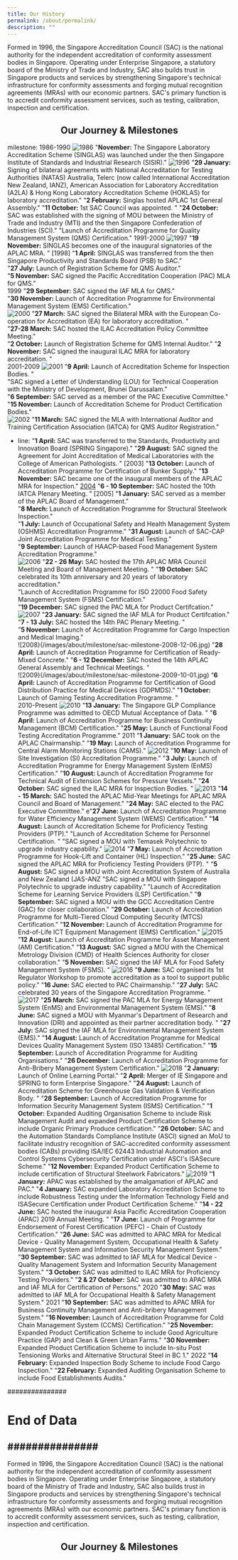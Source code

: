 ```yaml
---
title: Our History
permalink: /about/permalink/
description: ""
---
```

Formed in 1996, the Singapore Accreditation Council (SAC) is the national authority for the independent accreditation of conformity assessment bodies in Singapore. Operating under Enterprise Singapore, a statutory board of the Ministry of Trade and Industry, SAC also builds trust in Singapore products and services by strengthening Singapore's technical infrastructure for conformity assessments and forging mutual recognition agreements (MRAs) with our economic partners. SAC's primary function is to accredit conformity assessment services, such as testing, calibration, inspection and certification.

  
## **<center>Our Journey &amp; Milestones</center>**

milestone:
1986-1990
![1986](/images/about/milestone/sac-milestone-1986-11.jpg)
"<b>November:</b> The Singapore Laboratory Accreditation Scheme (SINGLAS) was launched under the then Singapore Institute of Standards and Industrial Research (SISIR)."
![1996](/mages/about/milestone/sac-milestone-1996-10-11.jpg)
"<b>29 January:</b> Signing of bilateral agreements with National Accreditation for Testing Authorities (NATAS) Australia, Telerc (now called International Accreditation New Zealand, IANZ), American Association for Laboratory Accreditation (A2LA) &amp; Hong Kong Laboratory Accreditation Scheme (HOKLAS) for laboratory accreditation."
"<b>2 February:</b> Singlas hosted APLAC 1st General Assembly."
"<b>11 October:</b> 1st SAC Council was appointed. <span class="milestone-arrow"></span>"
"<b>24 October:</b> SAC was established with the signing of MOU between the Ministry of Trade and Industry (MTI) and the then Singapore Confederation of Industries (SCI)."
"Launch of Accreditation Programme for Quality Management System (QMS) Certification."
1991-2000
![1997](/images/about/milestone/sac-milestone-1997-11-19.jpg)
"<b>19 November:</b> SINGLAS becomes one of the inaugural signatories of the APLAC MRA. <span class="milestone-arrow"></span>" 
[1998]
"<b>1 April:</b> SINGLAS was transferred from the then Singapore Productivity and Standards Board (PSB) to SAC."  
"<b>27 July:</b> Launch of Registration Scheme for QMS Auditor."  
"<b>5 November:</b> SAC signed the Pacific Accreditation Cooperation (PAC) MLA for QMS."  
1999
"<b>29 September:</b> SAC signed the IAF MLA for QMS."  
"<b>30 November:</b> Launch of Accreditation Programme for Environmental Management System (EMS) Certification."     
![2000](images/about/milestone/sac-milestone-2000-03-27-and-2000-11-02.jpg)
"<b>27 March:</b> SAC signed the Bilateral MRA with the European Co-operation for Accreditation (EA) for laboratory accreditation. <span class="milestone-arrow"></span>"  
"<b>27-28 March:</b> SAC hosted the ILAC Accreditation Policy Committee Meeting."  
"<b>2 October:</b> Launch of Registration Scheme for QMS Internal Auditor." 
"<b>2 November:</b> SAC signed the inaugural ILAC MRA for laboratory accreditation. <span class="milestone-arrow"></span>"  
 2001-2009
![2001](/mages/about/milestone/sac-milestone-2001-04-09.jpg)
"<b>9 April:</b> Launch of Accreditation Scheme for Inspection Bodies. <span class="milestone-arrow"></span>"  
"SAC signed a Letter of Understanding (LOU) for Technical Cooperation with the Ministry of Development, Brunei Darussalam."  
"<b>6 September:</b> SAC served as a member of the PAC Executive Committee."  
"<b>15 November:</b> Launch of Accreditation Scheme for Product Certification Bodies."    
![2002](/images/about/milestone/sac-milestone-2002-08-29.jpg)
"<b>11 March:</b> SAC signed the MLA with International Auditor and Training Certification Association (IATCA) for QMS Auditor Registration."
  - line: "<b>1 April:</b> SAC was transferred to the Standards, Productivity and Innovation Board (SPRING Singapore)." 
"<b>29 August:</b> SAC signed the Agreement for Joint Accreditation of Medical Laboratories with the College of American Pathologists. <span class="milestone-arrow"></span>" 
[2003]
"<b>13 October:</b> Launch of Accreditation Programme for Certification of Bunker Supply."
 "<b>13 November:</b> SAC became one of the inaugural members of the APLAC MRA for Inspection."
[2004](/images/about/milestone/sac-milestone-2004-10-06.jpg)
"<b>6 - 10 September:</b> SAC hosted the 10th IATCA Plenary Meeting. <span class="milestone-arrow"></span>"
[2005]
"<b>1 January:</b> SAC served as a member of the APLAC Board of Management."    
"<b>8 March:</b> Launch of Accreditation Programme for Structural Steelwork Inspection."   
"<b>1 July:</b> Launch of Occupational Safety and Health Management System (OSHMS) Accreditation Programme." 
"<b>31 August:</b> Launch of SAC-CAP Joint Accreditation Programme for Medical Testing."    
"<b>9 September:</b> Launch of HAACP-based Food Management System Accreditation Programme."    
![2006](/images/about/milestone/sac-milestone-2006-05-22.jpg)
"<b>22 - 26 May:</b> SAC hosted the 17th APLAC MRA Council Meeting and Board of Management Meeting. <span class="milestone-arrow"></span>"
"<b>19 October:</b> SAC celebrated its 10th anniversary and 20 years of laboratory accreditation."   
"Launch of Accreditation Programme for ISO 22000 Food Safety Management System (FSMS) Certification."   
"<b>19 December:</b> SAC signed the PAC MLA for Product Certifcation."   
![2007](/images/about/milestone/sac-milestone-2007-07-11.jpg)
"<b>23 January:</b> SAC signed the IAF MLA for Product Certifcation."
"<b>7 - 13 July:</b> SAC hosted the 14th PAC Plenary Meeting. <span class="milestone-arrow"></span>"   
"<b>5 November:</b> Launch of Accreditation Programme for Cargo Inspection and Medical Imaging."  
![2008}(/images/about/milestone/sac-milestone-2008-12-06.jpg)
"<b>28 April:</b> Launch of Accreditation Programme for Certification of Ready-Mixed Concrete."
"<b>6 - 12 December:</b> SAC hosted the 14th APLAC General Assembly and Technical Meetings. <span class="milestone-arrow"></span>"   
![2009}(/images/about/milestone/sac-milestone-2009-10-01.jpg)
“<b>6 April:</b> Launch of Accreditation Programme for Certification of Good Distribution Practice for Medical Devices (GDPMDS)."
"<b>1 October:</b> Launch of Gaming Testing Accreditation Programme. <span class="milestone-arrow"></span>"      
2010-Present
![2010](/images/about/milestone/sac-milestone-2010-01-13.jpg)
"<b>13 January:</b> The Singapore GLP Compliance Programme was admitted to OECD Mutual Acceptance of Data. <span class="milestone-arrow"></span>"
"<b>6 April:</b> Launch of Accreditation Programme for Business Continuity Management (BCM) Certification."
"<b>25 May:</b> Launch of Functional Food Testing Accreditation Programme."
2011
"<b>1 January:</b> SAC took on the APLAC Chairmanship."
"<b>19 May:</b> Launch of Accreditation Programme for Central Alarm Monitoring Stations (CAMS)."
![2012](images/about/milestone/sac-milestone-2012-10-24.jpg)
"<b>10 May:</b> Launch of Site Investigation (SI) Accreditation Programme."
"<b>3 July:</b> Launch of Accreditation Programme for Energy Management System (EnMS) Certification."
"<b>10 August:</b> Launch of Accreditation Programme for Technical Audit of Extension Schemes for Pressure Vessels."
"<b>24 October:</b> SAC signed the ILAC MRA for Inspection Bodies. <span class="milestone-arrow"></span>"
![2013](/images/about/milestone/sac-milestone-2013-08-14.jpg)
"<b>14 - 15 March:</b> SAC hosted the APLAC Mid-Year Meetings for APLAC MRA Council and Board of Management."
"<b>24 May:</b> SAC elected to the PAC Executive Committee."
e"<b>27 June:</b> Launch of Accreditation Programme for Water Efficiency Management System (WEMS) Certification."
"<b>14 August:</b> Launch of Accreditation Scheme for Proficiency Testing Providers (PTP)."
"Launch of Accreditation Scheme for Personnel Certification. <span class="milestone-arrow"></span>"
"SAC signed a MOU with Temasek Polytechnic to upgrade industry capability."
![2014](/images/press-release/photos/APLAC-pic3.jpg)
"<b>7 May:</b> Launch of Accreditation Programme for Hook-Lift and Container (HL) Inspection."
"<b>25 June:</b> SAC signed the APLAC MRA for Proficiency Testing Providers (PTP). <span class="milestone-arrow"></span>"
"<b>5 August:</b> SAC signed a MOU with Joint Accreditation System of Australia and New Zealand (JAS-ANZ
"SAC signed a MOU with Singapore Polytechnic to upgrade industry capability."
"Launch of Accreditation Scheme for Learning Service Providers (LSP) Certification."
"<b>9 September:</b> SAC signed a MOU with the GCC Accreditation Centre (GAC) for closer collaboration."
"<b>29 October:</b> Launch of Accreditation Programme for Multi-Tiered Cloud Computing Security (MTCS) Certification."
"<b>12 November:</b> Launch of Accreditation Programme for End-of-Life ICT Equipment Management (EIMS) Certification."
![2015](/images/about/milestone/sac-milestone-2015-11-05.jpg)
"<b>12 August:</b> Launch of Accreditation Programme for Asset Management (AM) Certification."
"<b>13 August:</b> SAC signed a MOU with the Chemical Metrology Division (CMD) of Health Sciences Authority for closer collaboration."
"<b>5 November:</b> SAC signed the IAF MLA for Food Safety Management System (FSMS). <span class="milestone-arrow"></span>"
![2016](/images/press-release/photos/Quality-and-Standards-Dinner.jpg)
"<b>9 June:</b> SAC organised its 1st Regulator Workshop to promote accreditation as a tool to support public policy."
"<b>16 June:</b> SAC elected to PAC Chairmanship."
"<b>27 July:</b> SAC celebrated 30 years of the Singapore Accreditation Programme. <span class="milestone-arrow"></span>"    
![2017](/images/press-release/photos/Myanmar-MOU.png)
"<b>25 March:</b> SAC signed the PAC MLA for Energy Management System (EnMS) and Environmental Management System (EMS)."
"<b>8 June:</b> SAC signed a MOU with Myanmar's Department of Research and Innovation (DRI) and appointed as their partner accreditation body. <span class="milestone-arrow"></span>"
"<b>27 July:</b> SAC signed the IAF MLA for Environmental Management System (EMS)."
"<b>14 August:</b> Launch of Accreditation Programme for Medical Devices Quality Management System (ISO 13485) Certification."
"<b>15 September:</b> Launch of Accreditation Programme for Auditing Organisations."
"<b>26 December:</b> Launch of Accreditation Programme for Anti-Bribery Management System Certification."
![2018](/images/about/milestone/sac-milestone-2018-08-24.jpg)
"<b>2 January:</b> Launch of Online Learning Portal."
"<b>2 April:</b> Merger of IE Singapore and SPRING to form Enterprise Singapore."
"<b>24 August:</b> Launch of Accreditation Scheme for Greenhouse Gas Validation &amp; Verification Body. <span class="milestone-arrow"></span>"
"<b>28 September:</b> Launch of Accreditation Programme for Information Security Management System (ISMS) Certification."
"<b>1 October:</b> Expanded Auditing Organisation Scheme to include Risk Management Audit and expanded Product Certification Scheme to include Organic Primary Produce certification."
"<b>26 October:</b> SAC and the Automation Standards Compliance Institute (ASCI) signed an MoU to facilitate industry recognition of SAC-accredited conformity assessment bodies (CABs) providing ISA/IEC 62443 Industrial Automation and Control Systems Cybersecurity Certification under ASCI's ISASecure Scheme." 
"<b>12 November:</b> Expanded Product Certification Scheme to include certification of Structural Steelwork Fabricators." 
![2019](/images/about/milestone/sac-milestone-2019-06-14.jpg)
"<b>1 January:</b> APAC was established by the amalgamation of APLAC and PAC."
"<b>4 January:</b> SAC expanded Laboratory Accreditation Scheme to include Robustness Testing under the Information Technology Field and ISASecure Certification under Product Certification Scheme."
"<b>14 - 22 June:</b> SAC hosted the inaugural Asia Pacific Accreditation Cooperation (APAC) 2019 Annual Meeting. <span class="milestone-arrow"></span>"
"<b>17 June:</b> Launch of Programme for Endorsement of Forest Certification (PEFC) - Chain of Custody Certification."
"<b>26 June:</b> SAC was admitted to APAC MRA for Medical Device - Quality Management System, Occupational Health &amp; Safety Management System and Information Security Management System."
"<b>30 September:</b> SAC was admitted to IAF MLA for Medical Device - Quality Management System and Information Security Management System."
"<b>3 October:</b> SAC was admitted to ILAC MRA for Proficiency Testing Providers."
"<b>2 &amp; 27 October:</b> SAC was admitted to APAC MRA and IAF MLA for Certification of Persons."
2020
"<b>30 May:</b> SAC was admitted to IAF MLA for Occupational Health &amp; Safety Management System."
2021
"<b>10 September:</b> SAC was admitted to APAC MRA for Business Continuity Management and Anti-bribery Management System."
"<b>16 November:</b> Launch of Accreditation Programme for Cold Chain Management System (CCMS) Certification."
"<b>25 November:</b> Expanded Product Certification Scheme to include Good Agriculture Practice (GAP) and Clean &amp; Green Urban Farms."
"<b>30 November:</b> Expanded Product Certification Scheme to include In-situ Post Tensioning Works and Alternative Structural Steel in BC 1."
2022
"<b>14 February:</b> Expanded Inspection Body Scheme to include Food Cargo Inspection."
"<b>22 February:</b> Expanded Auditing Organisation Scheme to include Food Establishments Audits."
     
###############
# End of Data #
###############
---

<!-- COMMENT: content of page starts here -->
Formed in 1996, the Singapore Accreditation Council (SAC) is the national authority for the independent accreditation of conformity assessment bodies in Singapore. Operating under Enterprise Singapore, a statutory board of the Ministry of Trade and Industry, SAC also builds trust in Singapore products and services by strengthening Singapore's technical infrastructure for conformity assessments and forging mutual recognition agreements (MRAs) with our economic partners. SAC's primary function is to accredit conformity assessment services, such as testing, calibration, inspection and certification.

## **<center>Our Journey &amp; Milestones</center>**